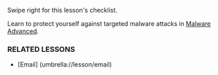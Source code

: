 [Title]: # (What now?)
[Order]: # (9)

Swipe right for this lesson's checklist. 

Learn to protect yourself against targeted malware attacks in [Malware Advanced](umbrella://lesson/malware/1).

### RELATED LESSONS

*   [Email] (umbrella://lesson/email) 
